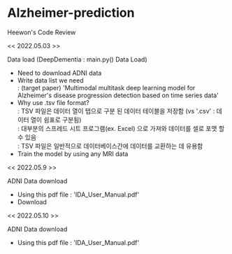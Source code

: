 # Alzheimer-prediction
Heewon's Code Review

<< 2022.05.03 >>
  
Data load (DeepDementia : main.py() Data Load)

* Need to download ADNI data
* Write data list we need   
  : (target paper) 'Multimodal multitask deep learning model for Alzheimer's disease progression detection based on time series data'
* Why use .tsv file format?  
  : TSV 파일은 데이터 열이 탭으로 구분 된 데이터 테이블을 저장함 (vs '.csv' : 데이터 열이 쉼표로 구분됨)  
  : 대부분의 스프레드 시트 프로그램(ex. Excel) 으로 가져와 데이터를 셀로 포맷 할 수 있음  
  : TSV 파일은 일반적으로 데이터베이스간에 데이터를 교환하는 데 유용함  
* Train the model by using any MRI data

<< 2022.05.9 >>

ADNI Data download

* Using this pdf file : 'IDA_User_Manual.pdf'
* Download 

<< 2022.05.10 >>

ADNI Data download

* Using this pdf file : 'IDA_User_Manual.pdf'
